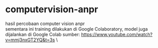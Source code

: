 # computervision-anpr
hasil percobaan computer vision anpr \
sementara ini training dilakukan di Google Colaboratory, model juga dijalankan di Google Colab
sumber: https://www.youtube.com/watch?v=mmj3nxGT2YQ&t=3s \
